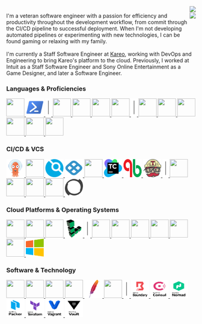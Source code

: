 <a href="https://git.io/streak-stats">
  <img align="right" src="http://github-readme-streak-stats.herokuapp.com?user=jrmash"/>
</a>
<br/>
<a href="https://github.com/ryo-ma/github-profile-trophy">
  <img align="right" src="https://github-profile-trophy.vercel.app?username=jrmash&theme=flat&title=Commit,Issues,PullRequest,Repositories&column=4&margin-w=18&margin-h=5"/>
</a>
I'm a veteran software engineer with a passion for efficiency and productivity throughout the development workflow, from commit through the CI/CD pipeline to successful deployment. When I'm not developing automated pipelines or experimenting with new technologies, I can be found gaming or relaxing with my family.
<br/>
<br/>
I'm currently a Staff Software Engineer at <a href="https://kareo.com">Kareo</a>, working with DevOps and Engineering to bring Kareo's platform to the cloud. Previously, I worked at Intuit as a Staff Software Engineer and Sony Online Entertainment as a Game Designer, and later a Software Engineer.

### Languages & Proficiencies
<a href="https://en.wikipedia.org/wiki/Bash_(Unix_shell)">
  <img height="48px" width="48px" src="https://cdn.jsdelivr.net/gh/devicons/devicon/icons/bash/bash-original.svg"/>
</a>
<a href="https://docs.microsoft.com/en-us/powershell/">
  <img height="48px" width="48px" src="assets/microsoft/powershell/VerticalLogo_Color_5.0.png"/>
</a>
<a href="#" onclick="return false;">
  <img height="48px" width="16px" src="assets/misc/vertical-bar.png"/>
</a>
<a href="https://groovy-lang.org/">
  <img height="48px" width="48px" src="https://cdn.jsdelivr.net/gh/devicons/devicon/icons/groovy/groovy-original.svg"/>
</a>
<a href="https://perl.org/">
  <img height="48px" width="48px" src="https://cdn.jsdelivr.net/gh/devicons/devicon/icons/perl/perl-original.svg"/>
</a>
<a href="https://python.org/">
  <img height="48px" width="48px" src="https://cdn.jsdelivr.net/gh/devicons/devicon/icons/python/python-original.svg"/>
</a>
<a href="https://www.ruby-lang.org/">
  <img height="48px" width="48px" src="https://cdn.jsdelivr.net/gh/devicons/devicon/icons/ruby/ruby-plain.svg"/>
</a>
<a href="#" onclick="return false;">
  <img height="48px" width="16px" src="assets/misc/vertical-bar.png"/>
</a>
<a href="https://en.wikipedia.org/wiki/C_(programming_language)">
  <img height="48px" width="48px" src="https://cdn.jsdelivr.net/gh/devicons/devicon/icons/c/c-original.svg"/>
</a>
<a href="https://en.wikipedia.org/wiki/C++">
  <img height="48px" width="48px" src="https://cdn.jsdelivr.net/gh/devicons/devicon/icons/cplusplus/cplusplus-original.svg"/>
</a>
<a href="https://en.wikipedia.org/wiki/C_Sharp_(programming_language)">
  <img height="48px" width="48px" src="https://cdn.jsdelivr.net/gh/devicons/devicon/icons/csharp/csharp-original.svg"/>
</a>
<a href="https://golang.org/">
  <img height="48px" width="48px" src="https://cdn.jsdelivr.net/gh/devicons/devicon/icons/go/go-original-wordmark.svg"/>
</a>
<a href="https://java.com/">
  <img height="48px" width="48px" src="https://cdn.jsdelivr.net/gh/devicons/devicon/icons/java/java-original.svg"/>
</a>
<a href="https://kotlinlang.org/">
  <img height="48px" width="48px" src="https://cdn.jsdelivr.net/gh/devicons/devicon/icons/kotlin/kotlin-original.svg"/>
</a>

### CI/CD & VCS
<a href="https://argoproj.github.io/">
  <img height="48px" width="48px" src="assets/argoproj/VerticalLogo_Color.png"/>
</a>
<a href="https://circleci.com/">
  <img height="48px" width="48px" src="https://cdn.jsdelivr.net/gh/devicons/devicon/icons/circleci/circleci-plain.svg"/>
</a>
<a href="https://drone.io/">
  <img height="48px" width="48px" src="assets/harness/drone/VerticalLogo_Color.svg"/>
</a>
<a href="https://harness.io/">
  <img height="48px" width="48px" src="assets/harness/harness/VerticalLogo_Color.png"/>
</a>
<a href="https://www.jenkins.io/">
  <img height="48px" width="48px" src="https://cdn.jsdelivr.net/gh/devicons/devicon/icons/jenkins/jenkins-original.svg"/>
</a>
<a href="https://www.jetbrains.com/teamcity/">
  <img height="48px" width="48px" src="assets/jetbrains/teamcity/VerticalLogo_Color.svg"/>
</a>
<a href="https://www.pmease.com/quickbuild/">
  <img height="48px" width="48px" src="assets/pmease/quickbuild/VerticalLogo_Color.svg"/>
</a>
<a href="https://travis-ci.org/">
  <img height="48px" width="48px" src="assets/travis-ci/VerticalLogo_Color.png"/>
</a>
<a href="#" onclick="return false;">
  <img height="48px" width="16px" src="assets/misc/vertical-bar.png"/>
</a>
<a href="https://bitbucket.org/">
  <img height="48px" width="48px" src="https://cdn.jsdelivr.net/gh/devicons/devicon/icons/bitbucket/bitbucket-original.svg"/>
</a>
<a href="https://git-scm.com/">
  <img height="48px" width="48px" src="https://cdn.jsdelivr.net/gh/devicons/devicon/icons/git/git-original.svg"/>
</a>
<a href="https://github.com/">
  <img height="48px" width="48px" src="https://cdn.jsdelivr.net/gh/devicons/devicon/icons/github/github-original.svg"/>
</a>
<a href="https://gitlab.com/">
  <img height="48px" width="48px" src="https://cdn.jsdelivr.net/gh/devicons/devicon/icons/gitlab/gitlab-original.svg"/>
</a>
<a href="https://perforce.com/">
  <img height="48px" width="48px" src="assets/perforce/VerticalLogo.svg"/>
</a>

### Cloud Platforms & Operating Systems
<a href="https://azure.microsoft.com/en-us/">
  <img height="48px" width="48px" src="https://cdn.jsdelivr.net/gh/devicons/devicon/icons/azure/azure-original.svg"/>
</a>
<a href="https://cloud.google.com/">
  <img height="48px" width="48px" src="https://cdn.jsdelivr.net/gh/devicons/devicon/icons/googlecloud/googlecloud-original.svg"/>
</a>
<a href="https://www.digitalocean.com/">
  <img height="48px" width="48px" src="https://cdn.jsdelivr.net/gh/devicons/devicon/icons/digitalocean/digitalocean-original.svg"/>
</a>
<a href="https://www.linode.com/">
  <img height="48px" width="48px" src="assets/linode/VerticalLogo_Color.svg"/>
</a>
<a href="#" onclick="return false;">
  <img height="48px" width="16px" src="assets/misc/vertical-bar.png"/>
</a>
<a href="https://apple.com/macos/">
  <img height="48px" width="48px" src="https://cdn.jsdelivr.net/gh/devicons/devicon/icons/apple/apple-original.svg"/>
</a>
<a href="https://centos.org/">
  <img height="48px" width="48px" src="https://cdn.jsdelivr.net/gh/devicons/devicon/icons/centos/centos-original.svg"/>
</a>
<a href="https://debian.org/">
  <img height="48px" width="48px" src="https://cdn.jsdelivr.net/gh/devicons/devicon/icons/debian/debian-original.svg"/>
</a>
<a href="https://raspberrypi.org/">
  <img height="48px" width="48px" src="https://cdn.jsdelivr.net/gh/devicons/devicon/icons/raspberrypi/raspberrypi-original.svg"/>
</a>
<a href="https://redhat.com/">
  <img height="48px" width="48px" src="https://cdn.jsdelivr.net/gh/devicons/devicon/icons/redhat/redhat-original.svg"/>
</a>
<a href="https://ubuntu.com/">
  <img height="48px" width="48px" src="https://cdn.jsdelivr.net/gh/devicons/devicon/icons/ubuntu/ubuntu-plain.svg"/>
</a>
<a href="https://www.microsoft.com/en-us/windows/">
  <img height="48px" width="48px" src="assets/microsoft/windows/VerticalLogo_Color.svg"/>
</a>

### Software & Technology
<a href="https://www.docker.com/">
  <img height="48px" width="48px" src="https://cdn.jsdelivr.net/gh/devicons/devicon/icons/docker/docker-original.svg"/>
</a>
<a href="https://gradle.org/">
  <img height="48px" width="48px" src="https://cdn.jsdelivr.net/gh/devicons/devicon/icons/gradle/gradle-plain.svg"/>
</a>
<a href="https://jetbrains.com/idea/">
  <img height="48px" width="48px" src="https://cdn.jsdelivr.net/gh/devicons/devicon/icons/intellij/intellij-original.svg"/>
</a>
<a href="https://kubernetes.io/">
  <img height="48px" width="48px" src="https://cdn.jsdelivr.net/gh/devicons/devicon/icons/kubernetes/kubernetes-plain.svg"/>
</a>
<a href="https://apache.maven.org/">
  <img height="48px" width="48px" src="https://raw.githubusercontent.com/github/explore/80688e429a7d4ef2fca1e82350fe8e3517d3494d/topics/maven/maven.png"/>
</a>
<a href="https://code.visualstudio.com/">
  <img height="48px" width="48px" src="https://cdn.jsdelivr.net/gh/devicons/devicon/icons/vscode/vscode-original.svg"/>
</a>
<a href="#" onclick="return false;">
  <img height="48px" width="16px" src="assets/misc/vertical-bar.png"/>
</a>
<a href="https://www.boundaryproject.io/">
  <img height="48px" width="48px" src="assets/hashicorp/boundary/VerticalLogo_Color.svg"/>
</a>
<a href="https://www.hashicorp.com/products/consul/">
  <img height="48px" width="48px" src="assets/hashicorp/consul/VerticalLogo_Color.svg"/>
</a>
<a href="https://www.hashicorp.com/products/nomad/">
  <img height="48px" width="48px" src="assets/hashicorp/nomad/VerticalLogo_Color.svg"/>
</a>
<a href="https://www.packer.io/">
  <img height="48px" width="48px" src="assets/hashicorp/packer/VerticalLogo_Color.svg"/>
</a>
<a href="https://www.hashicorp.com/products/terraform/">
  <img height="48px" width="48px" src="assets/hashicorp/terraform/VerticalLogo_Color.svg"/>
</a>
<a href="https://www.vagrantup.com/">
  <img height="48px" width="48px" src="assets/hashicorp/vagrant/VerticalLogo_Color.svg"/>
</a>
<a href="https://www.hashicorp.com/products/vault/">
  <img height="48px" width="48px" src="assets/hashicorp/vault/VerticalLogo_Color.svg"/>
</a>
